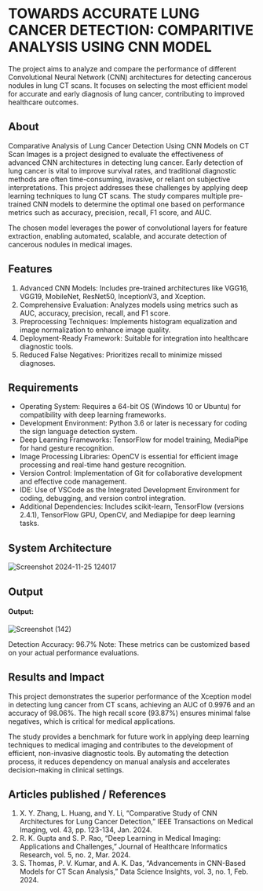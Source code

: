 # TOWARDS ACCURATE LUNG CANCER DETECTION: COMPARITIVE ANALYSIS USING CNN MODEL

The project aims to analyze and compare the performance of different Convolutional Neural Network (CNN) architectures for detecting cancerous nodules in lung CT scans. It focuses on selecting the most efficient model for accurate and early diagnosis of lung cancer, contributing to improved healthcare outcomes.


## About
<!--Detailed Description about the project-->
Comparative Analysis of Lung Cancer Detection Using CNN Models on CT Scan Images is a project designed to evaluate the effectiveness of advanced CNN architectures in detecting lung cancer. Early detection of lung cancer is vital to improve survival rates, and traditional diagnostic methods are often time-consuming, invasive, or reliant on subjective interpretations. This project addresses these challenges by applying deep learning techniques to lung CT scans. The study compares multiple pre-trained CNN models to determine the optimal one based on performance metrics such as accuracy, precision, recall, F1 score, and AUC.

The chosen model leverages the power of convolutional layers for feature extraction, enabling automated, scalable, and accurate detection of cancerous nodules in medical images.


## Features
<!--List the features of the project as shown below-->
1. Advanced CNN Models: Includes pre-trained architectures like VGG16, VGG19, MobileNet, ResNet50, InceptionV3, and Xception.
2. Comprehensive Evaluation: Analyzes models using metrics such as AUC, accuracy, precision, recall, and F1 score.
3. Preprocessing Techniques: Implements histogram equalization and image normalization to enhance image quality.
4. Deployment-Ready Framework: Suitable for integration into healthcare diagnostic tools.
5. Reduced False Negatives: Prioritizes recall to minimize missed diagnoses.

## Requirements
<!--List the requirements of the project as shown below-->
* Operating System: Requires a 64-bit OS (Windows 10 or Ubuntu) for compatibility with deep learning frameworks.
* Development Environment: Python 3.6 or later is necessary for coding the sign language detection system.
* Deep Learning Frameworks: TensorFlow for model training, MediaPipe for hand gesture recognition.
* Image Processing Libraries: OpenCV is essential for efficient image processing and real-time hand gesture recognition.
* Version Control: Implementation of Git for collaborative development and effective code management.
* IDE: Use of VSCode as the Integrated Development Environment for coding, debugging, and version control integration.
* Additional Dependencies: Includes scikit-learn, TensorFlow (versions 2.4.1), TensorFlow GPU, OpenCV, and Mediapipe for deep learning tasks.

## System Architecture
<!--Embed the system architecture diagram as shown below-->
![Screenshot 2024-11-25 124017](https://github.com/user-attachments/assets/e5437185-008c-45b1-99aa-7dc158509367)


## Output

<!--Embed the Output picture at respective places as shown below as shown below-->
#### Output:

![Screenshot (142)](https://github.com/user-attachments/assets/9d41df56-2c40-4ffc-9b98-c5a30ece1d36)


Detection Accuracy: 96.7%
Note: These metrics can be customized based on your actual performance evaluations.


## Results and Impact
<!--Give the results and impact as shown below-->
This project demonstrates the superior performance of the Xception model in detecting lung cancer from CT scans, achieving an AUC of 0.9976 and an accuracy of 98.06%. The high recall score (93.87%) ensures minimal false negatives, which is critical for medical applications.

The study provides a benchmark for future work in applying deep learning techniques to medical imaging and contributes to the development of efficient, non-invasive diagnostic tools. By automating the detection process, it reduces dependency on manual analysis and accelerates decision-making in clinical settings.


## Articles published / References
1. X. Y. Zhang, L. Huang, and Y. Li, “Comparative Study of CNN Architectures for Lung Cancer Detection,” IEEE Transactions on Medical Imaging, vol. 43, pp. 123-134, Jan. 2024.
2. R. K. Gupta and S. P. Rao, “Deep Learning in Medical Imaging: Applications and Challenges,” Journal of Healthcare Informatics Research, vol. 5, no. 2, Mar. 2024.
3. S. Thomas, P. V. Kumar, and A. K. Das, “Advancements in CNN-Based Models for CT Scan Analysis,” Data Science Insights, vol. 3, no. 1, Feb. 2024.



